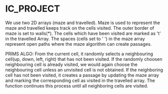 # IC_PROJECT

We use two 2D arrays (maze and travelled). Maze is used to represent the maze and travelled keeps track on the cells visited.
The outer border of maze is set to walls(*).
The cells which have been visited are marked as 't' in the travelled Array.
The spaces (cells set to ' ') in the maze array represent open paths where the maze algorithm can create passages.

PRIMS ALGO:
From the current cell, it randomly selects a neighbouring cell(up, down, left, right) that has not been visited. If the randomly choosen neighbouring cell is already visited, we would again choose the neighbouring cell unless an unvisited cell is not obtained.
If the neighboring cell has not been visited, it creates a passage by updating the maze array and marking the corresponding cell as visited in the travelled array.
The function continues this process until all neighboring cells are visited.
